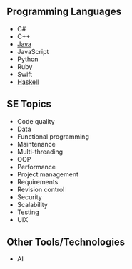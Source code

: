 ## Programming Languages

* C#
* C++
* [Java](java/Java.md)
* JavaScript
* Python
* Ruby
* Swift
* [Haskell](haskell/Haskell.md)

## SE Topics

* Code quality
* Data
* Functional programming
* Maintenance
* Multi-threading
* OOP
* Performance
* Project management
* Requirements
* Revision control
* Security
* Scalability
* Testing
* UIX

## Other Tools/Technologies

* AI